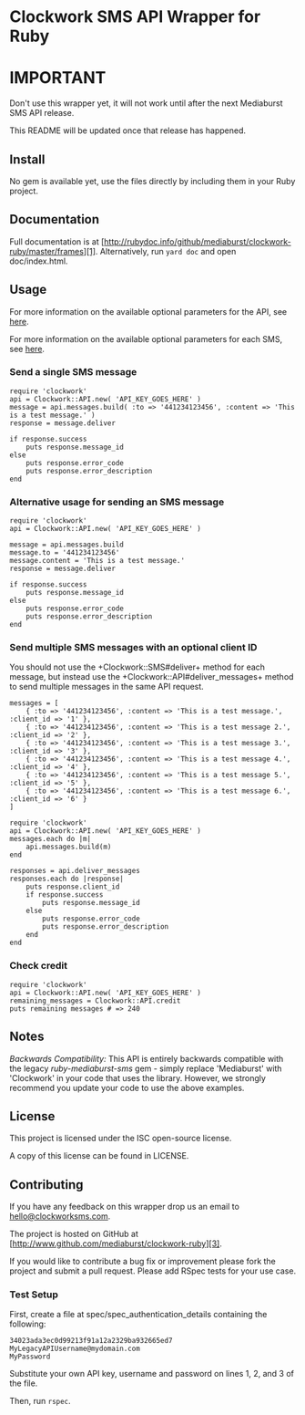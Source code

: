 # Clockwork SMS API Wrapper for Ruby

# IMPORTANT

Don't use this wrapper yet, it will not work until after the next Mediaburst SMS API release.

This README will be updated once that release has happened.

## Install

No gem is available yet, use the files directly by including them in your Ruby project.

## Documentation

Full documentation is at [http://rubydoc.info/github/mediaburst/clockwork-ruby/master/frames][1]. Alternatively, run `yard doc` and open doc/index.html.

## Usage

For more information on the available optional parameters for the API, see [here][4].

For more information on the available optional parameters for each SMS, see [here][5].

### Send a single SMS message

    require 'clockwork'
    api = Clockwork::API.new( 'API_KEY_GOES_HERE' )
    message = api.messages.build( :to => '441234123456', :content => 'This is a test message.' )
    response = message.deliver
    
    if response.success
        puts response.message_id
    else
        puts response.error_code
        puts response.error_description
    end
    
### Alternative usage for sending an SMS message

    require 'clockwork'
    api = Clockwork::API.new( 'API_KEY_GOES_HERE' )
    
    message = api.messages.build
    message.to = '441234123456'
    message.content = 'This is a test message.'
    response = message.deliver
    
    if response.success
        puts response.message_id
    else
        puts response.error_code
        puts response.error_description
    end
    
### Send multiple SMS messages with an optional client ID

You should not use the +Clockwork::SMS#deliver+ method for each message, but instead use the +Clockwork::API#deliver_messages+ method to send multiple messages in the same API request.

    messages = [
        { :to => '441234123456', :content => 'This is a test message.', :client_id => '1' },
        { :to => '441234123456', :content => 'This is a test message 2.', :client_id => '2' },
        { :to => '441234123456', :content => 'This is a test message 3.', :client_id => '3' },
        { :to => '441234123456', :content => 'This is a test message 4.', :client_id => '4' },
        { :to => '441234123456', :content => 'This is a test message 5.', :client_id => '5' },
        { :to => '441234123456', :content => 'This is a test message 6.', :client_id => '6' }
    ]
    
    require 'clockwork'
    api = Clockwork::API.new( 'API_KEY_GOES_HERE' )
    messages.each do |m|
        api.messages.build(m)
    end
    
    responses = api.deliver_messages
    responses.each do |response|
        puts response.client_id
        if response.success
            puts response.message_id
        else
            puts response.error_code
            puts response.error_description
        end
    end
    
### Check credit
    
    require 'clockwork'
    api = Clockwork::API.new( 'API_KEY_GOES_HERE' )
    remaining_messages = Clockwork::API.credit
    puts remaining messages # => 240
    
## Notes

*Backwards Compatibility:* This API is entirely backwards compatible with the legacy *ruby-mediaburst-sms* gem - simply replace 'Mediaburst' with 'Clockwork' in your code that uses the library. However, we strongly recommend you update your code to use the above examples.

## License

This project is licensed under the ISC open-source license.

A copy of this license can be found in LICENSE.

## Contributing

If you have any feedback on this wrapper drop us an email to [hello@clockworksms.com][2].

The project is hosted on GitHub at [http://www.github.com/mediaburst/clockwork-ruby][3].

If you would like to contribute a bug fix or improvement please fork the project 
and submit a pull request. Please add RSpec tests for your use case.

### Test Setup

First, create a file at spec/spec_authentication_details containing the following:

    34023ada3ec0d99213f91a12a2329ba932665ed7
    MyLegacyAPIUsername@mydomain.com
    MyPassword
    
Substitute your own API key, username and password on lines 1, 2, and 3 of the file.

Then, run `rspec`. 

[1]: http://rubydoc.info/github/mediaburst/clockwork-ruby/master/frames
[2]: mailto:hello@clockworksms.com
[3]: http://www.github.com/mediaburst/clockwork-ruby
[4]: http://rubydoc.info/github/mediaburst/clockwork-ruby/master/Clockwork/API
[5]: http://rubydoc.info/github/mediaburst/clockwork-ruby/master/Clockwork/SMS